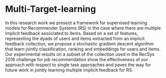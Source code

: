 # Multi-Target-learning

In this research work we present a framework for supervised learning models for Recommender Systems (RS) in the case where there are multiple implicit feedback associated to items. Based on a set of features, representing the dyads of users and items extracted from an implicit feedback collection, we propose a stochastic gradient descent algorithm that learn jointly classification, ranking and embeddings for users and items. Our experimental results on a subset of the collection used in the RecSys 2016 challenge for job recommendation show the effectiveness of our approach with respect to single task approaches and paves the way for future work in jointly learning multiple implicit feedback for RS.
